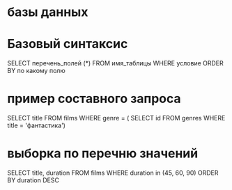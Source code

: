 # базы данных
# Базовый синтаксис

SELECT перечень_полей (*)
FROM имя_таблицы
WHERE условие
ORDER BY по какому полю

# пример составного запроса
SELECT title
FROM films
WHERE genre = (
SELECT id FROM genres
WHERE title = 'фантастика')

# выборка по перечню значений
SELECT title, duration
FROM films
WHERE duration in (45, 60, 90)
ORDER BY duration DESC